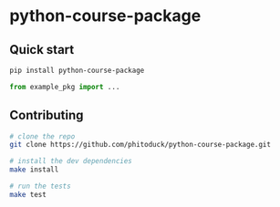 # python-course-package

## Quick start

```bash
pip install python-course-package
```

```python
from example_pkg import ...
```

## Contributing

```bash
# clone the repo
git clone https://github.com/phitoduck/python-course-package.git

# install the dev dependencies
make install

# run the tests
make test
```
